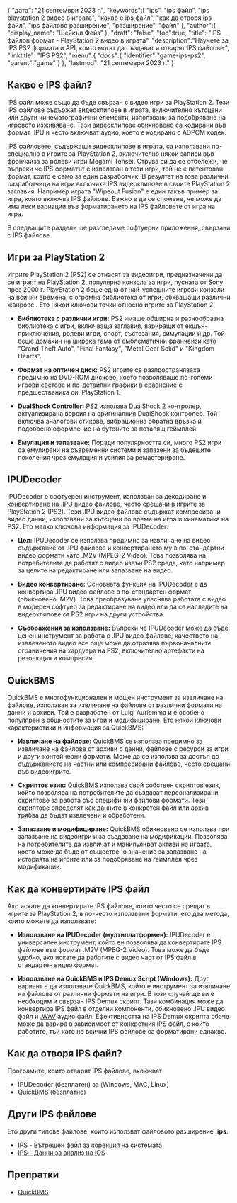 {
"дата": "21 септември 2023 г.",
   "keywords":[
"ips",
"ips файл",
"ips playstation 2 видео в играта",
"какво е ips файл",
"как да отворя ips файл",
"ips файлово разширение",
"разширение",
"файл"
],
   "author":{
"display_name": "Шейкъл Фейз"
},
"draft": "false",
"toc":true,
"title": "IPS файлов формат - PlayStation 2 видео в играта",
   "description":"Научете за IPS PS2 формата и API, които могат да създават и отварят IPS файлове.",
"linktitle": "IPS PS2",
   "menu":{
      "docs":{
         "identifier":"game-ips-ps2",
         "parent":"game"
}
},
"lastmod": "21 септември 2023 г."
}

## Какво е IPS файл?

IPS файл може също да бъде свързан с видео игри за PlayStation 2. Тези IPS файлове съдържат видеоклипове в играта, включително кътсцени или други кинематографични елементи, използвани за подобряване на игровото изживяване. Тези видеоклипове обикновено са кодирани във формат .IPU и често включват аудио, което е кодирано с ADPCM кодек.

IPS файловете, съдържащи видеоклипове в играта, са използвани по-специално в игрите за PlayStation 2, включително някои записи във франчайза за ролеви игри Megami Tensei. Струва си да се отбележи, че въпреки че IPS форматът е използван в тези игри, той не е патентован формат, който е само за един разработчик. В резултат на това различни разработчици на игри включиха IPS видеоклипове в своите PlayStation 2 заглавия. Например играта "Wipeout Fusion" е един такъв пример за игра, която включва IPS файлове. Важно е да се спомене, че може да има леки вариации във форматирането на IPS файловете от игра на игра.

В следващите раздели ще разгледаме софтуерни приложения, свързани с IPS файлове.

## Игри за PlayStation 2

Игрите PlayStation 2 (PS2) се отнасят за видеоигри, предназначени да се играят на PlayStation 2, популярна конзола за игри, пусната от Sony през 2000 г. PlayStation 2 беше една от най-успешните игрови конзоли на всички времена, с огромна библиотека от игри, обхващащи различни жанрове . Ето някои ключови точки относно игрите за PlayStation 2:

- **Библиотека с различни игри:** PS2 имаше обширна и разнообразна библиотека с игри, включваща заглавия, вариращи от екшън-приключения, ролеви игри, спорт, състезания, симулации и др. Той беше домакин на широка гама от емблематични франчайзи като "Grand Theft Auto", "Final Fantasy", "Metal Gear Solid" и "Kingdom Hearts".

- **Формат на оптичен диск:** PS2 игрите се разпространяваха предимно на DVD-ROM дискове, което позволяваше по-големи игрови светове и по-детайлни графики в сравнение с предшественика си, PlayStation 1.

- **DualShock Controller:** PS2 използва DualShock 2 контролер, актуализирана версия на оригиналния DualShock контролер. Той включва аналогови стикове, вибрационна обратна връзка и подобрено оформление на бутоните за потапящ геймплей.

- **Емулация и запазване:** Поради популярността си, много PS2 игри са емулирани на съвременни системи и запазени за бъдещите поколения чрез емулация и усилия за ремастериране.

## IPUDecoder

IPUDecoder е софтуерен инструмент, използван за декодиране и конвертиране на .IPU видео файлове, често срещани в игрите за PlayStation 2 (PS2). Тези .IPU видео файлове съдържат компресирани видео данни, използвани за кътсцени по време на игра и кинематика на PS2. Ето малко ключова информация за IPUDecoder:

- **Цел:** IPUDecoder се използва предимно за извличане на видео съдържание от .IPU файлове и конвертирането му в по-стандартни видео формати като .M2V (MPEG-2 Video). Това позволява на потребителите да работят с видео извън PS2 среда, като например за целите на редактиране или запазване на видео.

- **Видео конвертиране:** Основната функция на IPUDecoder е да конвертира .IPU видео файлове в по-стандартен формат (обикновено .M2V). Това преобразуване улеснява работата с видео в модерен софтуер за редактиране на видео или да се насладите на видеоклипове от PS2 игри на други устройства.

- **Съображения за използване:** Въпреки че IPUDecoder може да бъде ценен инструмент за работа с .IPU видео файлове, качеството на извлеченото видео все още може да отразява първоначалните ограничения на хардуера на PS2, включително артефакти на резолюция и компресия.

## QuickBMS

QuickBMS е многофункционален и мощен инструмент за извличане на файлове, използван за извличане на файлове от различни формати на данни и архиви. Той е разработен от Luigi Auriemma и е особено популярен в общностите за игри и модифициране. Ето някои ключови характеристики и информация за QuickBMS:

- **Извличане на файлове:** QuickBMS се използва предимно за извличане на файлове от архиви с данни, файлове с ресурси за игри и други контейнерни формати. Може да се използва за достъп до съдържанието на частни или компресирани файлове, често срещани във видеоигрите.

- **Скриптов език:** QuickBMS използва свой собствен скриптов език, който позволява на потребителите да създават персонализирани скриптове за работа със специфични файлови формати. Тези скриптове определят как данните в конкретен файл или архив трябва да бъдат извлечени и обработени.

- **Запазване и модифициране:** QuickBMS обикновено се използва при запазване на видеоигри и за създаване на модификации. Позволява на потребителите да извличат и манипулират активи на играта, което може да бъде от съществено значение за запазване на историята на игрите или за подобряване на геймплея чрез модификации.

## Как да конвертирате IPS файл

Ако искате да конвертирате IPS файлове, които често се срещат в игрите за PlayStation 2, в по-често използвани формати, ето два метода, които можете да използвате:

- **Използване на IPUDecoder (мултиплатформен):** IPUDecoder е универсален инструмент, който ви позволява да конвертирате IPS файлове във формат .M2V (MPEG-2 Video). Това може да бъде удобно, ако искате да работите с видео част от IPS файл в стандартен видео формат.

- **Използване на QuickBMS и IPS Demux Script (Windows):** Друг вариант е да използвате QuickBMS, който е инструмент за извличане на файлове от различни формати на игри. В този случай ще ви е необходим и свързан IPS Demux скрипт. Тази комбинация може да конвертира IPS файл в отделни компоненти, обикновено .IPU видео файл и [.WAV](/bg/audio/wav/) аудио файл. Ефективността на IPS Demux скрипта обаче може да варира в зависимост от конкретния IPS файл, с който работите, тъй като не всички IPS файлове са форматирани еднакво.

## Как да отворя IPS файл?

Програмите, които отварят IPS файлове, включват

- IPUDecoder (безплатен) за (Windows, MAC, Linux)
- QuickBMS (безплатно)

## Други IPS файлове

Ето други типове файлове, които използват файловото разширение **.ips**.

- [IPS - Вътрешен файл за корекция на системата](/bg/game/ips/)
- [IPS - Данни за анализ на iOS](/bg/misc/ips/)

## Препратки
* [QuickBMS](http://aluigi.altervista.org/quickbms.htm)

